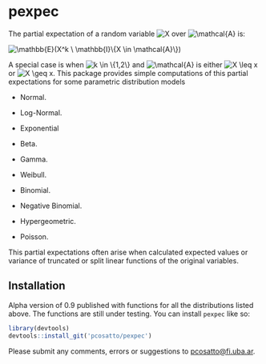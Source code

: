 
<!-- README.md is generated from README.Rmd. Please edit that file -->

# pexpec

<!-- badges: start -->
<!-- badges: end -->

The partial expectation of a random variable
![X](https://latex.codecogs.com/png.image?%5Cdpi%7B110%7D&space;%5Cbg_white&space;X "X")
over
![\\mathcal{A}](https://latex.codecogs.com/png.image?%5Cdpi%7B110%7D&space;%5Cbg_white&space;%5Cmathcal%7BA%7D "\mathcal{A}")
is:

![
\\mathbb{E}(X^k \\ \\mathbb{I}\\{X \\in \\mathcal{A}\\})
](https://latex.codecogs.com/png.image?%5Cdpi%7B110%7D&space;%5Cbg_white&space;%0A%5Cmathbb%7BE%7D%28X%5Ek%20%5C%20%5Cmathbb%7BI%7D%5C%7BX%20%5Cin%20%5Cmathcal%7BA%7D%5C%7D%29%0A "
\mathbb{E}(X^k \ \mathbb{I}\{X \in \mathcal{A}\})
")

A special case is when
![k \\in \\{1,2\\}](https://latex.codecogs.com/png.image?%5Cdpi%7B110%7D&space;%5Cbg_white&space;k%20%5Cin%20%5C%7B1%2C2%5C%7D "k \in \{1,2\}")
and
![\\mathcal{A}](https://latex.codecogs.com/png.image?%5Cdpi%7B110%7D&space;%5Cbg_white&space;%5Cmathcal%7BA%7D "\mathcal{A}")
is either
![X \\leq x](https://latex.codecogs.com/png.image?%5Cdpi%7B110%7D&space;%5Cbg_white&space;X%20%5Cleq%20x "X \leq x")
or
![X \\geq x](https://latex.codecogs.com/png.image?%5Cdpi%7B110%7D&space;%5Cbg_white&space;X%20%5Cgeq%20x "X \geq x").
This package provides simple computations of this partial expectations
for some parametric distribution models

-   Normal.

-   Log-Normal.

-   Exponential

-   Beta.

-   Gamma.

-   Weibull.

-   Binomial.

-   Negative Binomial.

-   Hypergeometric.

-   Poisson.

This partial expectations often arise when calculated expected values or
variance of truncated or split linear functions of the original
variables.

## Installation

Alpha version of 0.9 published with functions for all the distributions
listed above. The functions are still under testing. You can install
`pexpec` like so:

``` r
library(devtools)
devtools::install_git('pcosatto/pexpec')
```

Please submit any comments, errors or suggestions to pcosatto@fi.uba.ar.
